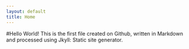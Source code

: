 ```yaml
---
layout: default
title: Home
---
```

#Hello World!
This is the first file created on Github, written in Markdown and processed using Jkyll: Static site generator.
